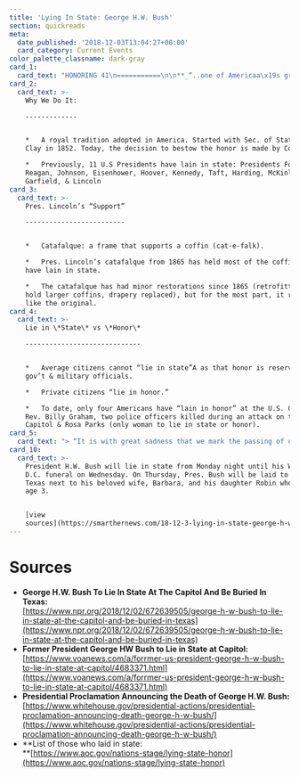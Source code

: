 ```yaml
---
title: 'Lying In State: George H.W. Bush'
section: quickreads
meta:
  date_published: '2018-12-03T13:04:27+00:00'
  card_category: Current Events
color_palette_classname: dark-gray
card_1:
  card_text: "HONORING 41\n===========\n\n**_“..one of Americaa\x19s greatest points of light”_**\n\nPresident George H.W. Bush, the **41st American president**, will be theA **12th presidentA** to lie in state at the U.S. Capitol."
card_2:
  card_text: >-
    Why We Do It:

    -------------


    *   A royal tradition adopted in America. Started with Sec. of State Henry
    Clay in 1852. Today, the decision to bestow the honor is made by Congress.

    *   Previously, 11 U.S Presidents have lain in state: Presidents Ford,
    Reagan, Johnson, Eisenhower, Hoover, Kennedy, Taft, Harding, McKinley,
    Garfield, & Lincoln
card_3:
  card_text: >-
    Pres. Lincoln’s “Support”

    -------------------------


    *   Catafalque: a frame that supports a coffin (cat-e-falk).

    *   Pres. Lincoln’s catafalque from 1865 has held most of the coffins that
    have lain in state.

    *   The catafalque has had minor restorations since 1865 (retrofitted to
    hold larger coffins, drapery replaced), but for the most part, it remains
    like the original.
card_4:
  card_text: >-
    Lie in \*State\* vs \*Honor\*

    -----------------------------


    *   Average citizens cannot “lie in state”A as that honor is reserved forA
    gov’t & military officials.

    *   Private citizens “lie in honor.”

    *   To date, only four Americans have “lain in honor” at the U.S. Capitol:
    Rev. Billy Graham, two police officers killed during an attack on the U.S.
    Capitol & Rosa Parks (only woman to lie in state or honor).
card_5:
  card_text: "> “It is with great sadness that we mark the passing of one of Americaa\x19s greatest points of light, the death of President George H.W. Bush.”\n> \n> President Trump declared Dec. 5, the day of Pres. H.W. Bush's Washington D.C. funeral, a national day of mourning and ordered flags flown half-staff for 30 days from his day of passing."
card_10:
  card_text: >-
    President H.W. Bush will lie in state from Monday night until his Washington
    D.C. funeral on Wednesday. On Thursday, Pres. Bush will be laid to rest in
    Texas next to his beloved wife, Barbara, and his daughter Robin who died at
    age 3.


    [view
    sources](https://smarthernews.com/18-12-3-lying-in-state-george-h-w-bush/)
---
```

Sources
=======

*   **George H.W. Bush To Lie In State At The Capitol And Be Buried In Texas:**  
    [https://www.npr.org/2018/12/02/672639505/george-h-w-bush-to-lie-in-state-at-the-capitol-and-be-buried-in-texas](https://www.npr.org/2018/12/02/672639505/george-h-w-bush-to-lie-in-state-at-the-capitol-and-be-buried-in-texas)
*   **Former President George HW Bush to Lie in State at Capitol:**  
    [https://www.voanews.com/a/forrmer-us-president-george-h-w-bush-to-lie-in-state-at-capitol/4683371.html](https://www.voanews.com/a/forrmer-us-president-george-h-w-bush-to-lie-in-state-at-capitol/4683371.html)
*   **Presidential Proclamation Announcing the Death of George H.W. Bush:**  
    [https://www.whitehouse.gov/presidential-actions/presidential-proclamation-announcing-death-george-h-w-bush/](https://www.whitehouse.gov/presidential-actions/presidential-proclamation-announcing-death-george-h-w-bush/)
*   **List of those who laid in state:  
    **[https://www.aoc.gov/nations-stage/lying-state-honor](https://www.aoc.gov/nations-stage/lying-state-honor)